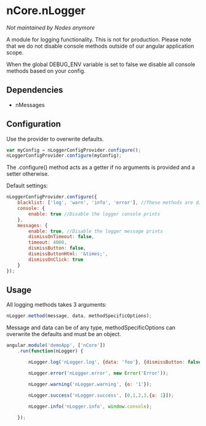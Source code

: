 # nCore.nLogger
_Not maintained by Nodes anymore_

A module for logging functionality. This is not for production.
Please note that we do not disable console methods outside of our angular application scope.

When the global DEBUG_ENV variable is set to false we disable all console methods based on your config.

## Dependencies

- nMessages
 
## Configuration

Use the provider to overwrite defaults.

```javascript
var myConfig = nLoggerConfigProvider.configure();
nLoggerConfigProvider.configure(myConfig);
```

The .configure() method acts as a getter if no arguments is provided and a setter otherwise.

Default settings:
 
```javascript
nLoggerConfigProvider.configure({
	blacklist: ['log', 'warn', 'info', 'error'], //These methods are disabled in prod env
	console: {
		enable: true //Disable the logger console prints
	},
	messages: {
		enable: true, //Disable the logger message prints
		dismissOnTimeout: false,
		timeout: 4000,
		dismissButton: false,
		dismissButtonHtml: '&times;',
		dismissOnClick: true
	}
});
``` 

## Usage

All logging methods takes 3 arguments:

```javascript
nLogger.method(message, data, methodSpecificOptions);
```

Message and data can be of any type, methodSpecificOptions can overwrite the defaults and must be an object.

```javascript
angular.module('demoApp', ['nCore'])
	.run(function(nLogger) {

		nLogger.log('nLogger.log', {data: 'foo'}, {dismissButton: false});

		nLogger.error('nLogger.error', new Error('Error'));

		nLogger.warning('nLogger.warning', {o: '1'});

		nLogger.success('nLogger.success', [0,1,2,3,{a: 1}]);

		nLogger.info('nLogger.info', window.console);
		
	});
```

